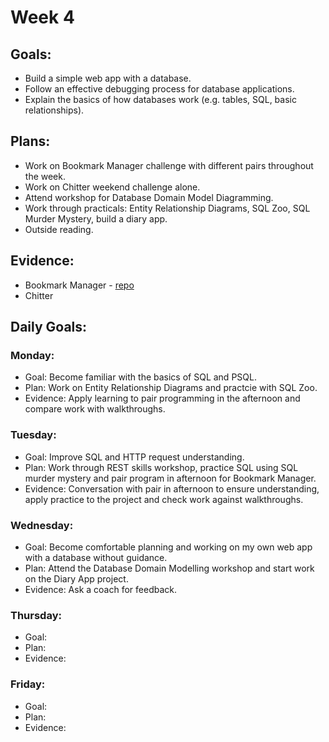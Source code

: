 # Week 4

## Goals:
- Build a simple web app with a database.
- Follow an effective debugging process for database applications.
- Explain the basics of how databases work (e.g. tables, SQL, basic relationships).

## Plans:
- Work on Bookmark Manager challenge with different pairs throughout the week.
- Work on Chitter weekend challenge alone.
- Attend workshop for Database Domain Model Diagramming.
- Work through practicals: Entity Relationship Diagrams, SQL Zoo, SQL Murder Mystery, build a diary app.
- Outside reading.

## Evidence:
- Bookmark Manager - [repo](https://github.com/emilyalice2708/bookmark-manager)
- Chitter

## Daily Goals:
### Monday:
- Goal: Become familiar with the basics of SQL and PSQL.
- Plan: Work on Entity Relationship Diagrams and practcie with SQL Zoo.
- Evidence: Apply learning to pair programming in the afternoon and compare work with walkthroughs. 

### Tuesday:
- Goal: Improve SQL and HTTP request understanding.
- Plan: Work through REST skills workshop, practice SQL using SQL murder mystery and pair program in afternoon for Bookmark Manager.
- Evidence: Conversation with pair in afternoon to ensure understanding, apply practice to the project and check work against walkthroughs.

### Wednesday:
- Goal: Become comfortable planning and working on my own web app with a database without guidance.
- Plan: Attend the Database Domain Modelling workshop and start work on the Diary App project.
- Evidence: Ask a coach for feedback.

### Thursday:
- Goal:
- Plan: 
- Evidence: 

### Friday:
- Goal:
- Plan: 
- Evidence: 
